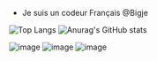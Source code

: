 - Je suis un codeur Français
@Bigje

![Top Langs](https://github-readme-stats.vercel.app/api/top-langs/?username=BigjeLeVrai&hide_progress=false)
![Anurag's GitHub stats](https://github-readme-stats.vercel.app/api?username=Cleboost&show_icons=true&theme=gradient)


![image](https://user-images.githubusercontent.com/61158869/152136133-da0ecec5-7ede-4916-8853-a56e3420c502.png)  ![image](https://user-images.githubusercontent.com/61158869/152136159-7d636840-c464-4ff3-9824-20d23eeb1013.png)  ![image](https://user-images.githubusercontent.com/61158869/152136264-9d60055a-77b2-4395-89f6-af5e012a5a4c.png)
